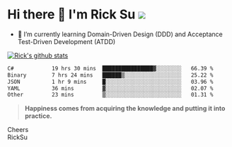# Hi there 👋 I'm Rick Su ![](https://komarev.com/ghpvc/?username=ricksu978)
<!--
**ricksu978/ricksu978** is a ✨ _special_ ✨ repository because its `README.md` (this file) appears on your GitHub profile.

Here are some ideas to get you started:

- 🔭 I’m currently working on ...
-->
- 🌱 I’m currently learning Domain-Driven Design (DDD) and Acceptance Test-Driven Development (ATDD)
<!--
- 👯 I’m looking to collaborate on ...
- 🤔 I’m looking for help with ...
- 💬 Ask me about ...
- 📫 How to reach me: ...
- 😄 Pronouns: ...
- ⚡ Fun fact: ...
-->
[![Rick's github stats](https://github-readme-stats.vercel.app/api?username=ricksu978&theme=dark)](https://github.com/ricksu978/ricksu978)

<!--START_SECTION:waka-->

```txt
C#            19 hrs 30 mins  ████████████████▓░░░░░░░░   66.39 %
Binary        7 hrs 24 mins   ██████▒░░░░░░░░░░░░░░░░░░   25.22 %
JSON          1 hr 9 mins     █░░░░░░░░░░░░░░░░░░░░░░░░   03.96 %
YAML          36 mins         ▓░░░░░░░░░░░░░░░░░░░░░░░░   02.07 %
Other         23 mins         ▒░░░░░░░░░░░░░░░░░░░░░░░░   01.31 %
```

<!--END_SECTION:waka-->

> **Happiness comes from acquiring the knowledge and putting it into practice.**

Cheers  
RickSu 
